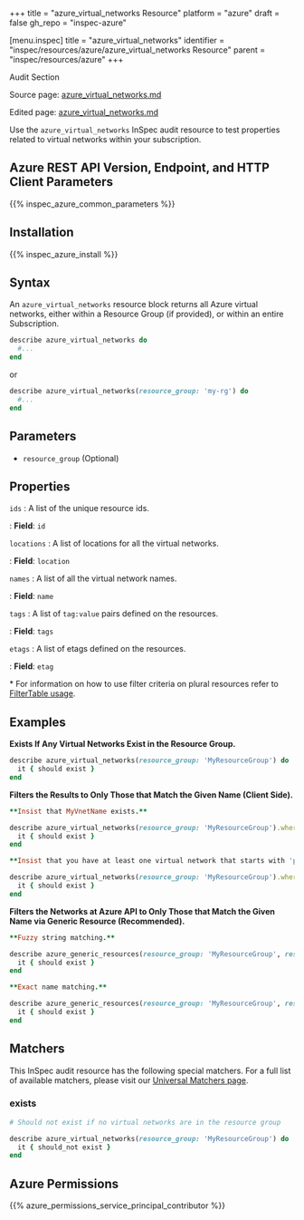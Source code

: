 +++
title = "azure_virtual_networks Resource"
platform = "azure"
draft = false
gh_repo = "inspec-azure"

[menu.inspec]
title = "azure_virtual_networks"
identifier = "inspec/resources/azure/azure_virtual_networks Resource"
parent = "inspec/resources/azure"
+++

<div class="admonition-note">
<p class="admonition-note-title">Audit Section</p>
<div class="admonition-note-text">
<p>Source page: <a href="https://github.com/inspec/inspec-azure/blob/main/docs/resources/azure_virtual_networks.md">azure_virtual_networks.md</a></p>
<p>Edited page: <a href="https://github.com/ianmadd/inspec-azure/blob/im/hugo/docs-chef-io/content/inspec/resources/azure_virtual_networks.md">azure_virtual_networks.md</a></p>
</div>
</div>



Use the `azure_virtual_networks` InSpec audit resource to test properties related to virtual networks within your subscription.

## Azure REST API Version, Endpoint, and HTTP Client Parameters

{{% inspec_azure_common_parameters %}}

## Installation

{{% inspec_azure_install %}}

## Syntax

An `azure_virtual_networks` resource block returns all Azure virtual networks, either within a Resource Group (if provided), or within an entire Subscription.
```ruby
describe azure_virtual_networks do
  #...
end
```
or
```ruby
describe azure_virtual_networks(resource_group: 'my-rg') do
  #...
end
```

## Parameters

- `resource_group` (Optional)

## Properties

`ids`
: A list of the unique resource ids.

: **Field**: `id`

`locations`
: A list of locations for all the virtual networks.

: **Field**: `location`

`names`
: A list of all the virtual network names.

: **Field**: `name`

`tags`
: A list of `tag:value` pairs defined on the resources.

: **Field**: `tags`

`etags`
: A list of etags defined on the resources.

: **Field**: `etag`

<superscript>*</superscript> For information on how to use filter criteria on plural resources refer to [FilterTable usage](https://github.com/inspec/inspec/blob/master/dev-docs/filtertable-usage.md).

## Examples

**Exists If Any Virtual Networks Exist in the Resource Group.**

```ruby
describe azure_virtual_networks(resource_group: 'MyResourceGroup') do
  it { should exist }
end
```
**Filters the Results to Only Those that Match the Given Name (Client Side).**

```ruby
**Insist that MyVnetName exists.**

describe azure_virtual_networks(resource_group: 'MyResourceGroup').where(name: 'MyVnetName') do
  it { should exist }
end
```
```ruby
**Insist that you have at least one virtual network that starts with 'prefix'.**

describe azure_virtual_networks(resource_group: 'MyResourceGroup').where { name.include?('project_A') } do
  it { should exist }
end
```
**Filters the Networks at Azure API to Only Those that Match the Given Name via Generic Resource (Recommended).**

```ruby
**Fuzzy string matching.**

describe azure_generic_resources(resource_group: 'MyResourceGroup', resource_provider: 'Microsoft.Network/virtualNetworks', substring_of_name: 'project_A') do
  it { should exist }
end
```
```ruby
**Exact name matching.**

describe azure_generic_resources(resource_group: 'MyResourceGroup', resource_provider: 'Microsoft.Network/virtualNetworks', name: 'MyVnetName') do
  it { should exist }
end
```    

## Matchers

This InSpec audit resource has the following special matchers. For a full list of available matchers, please visit our [Universal Matchers page](https://www.inspec.io/docs/reference/matchers/).

### exists

```ruby
# Should not exist if no virtual networks are in the resource group

describe azure_virtual_networks(resource_group: 'MyResourceGroup') do
  it { should_not exist }
end
```

## Azure Permissions

{{% azure_permissions_service_principal_contributor %}}
